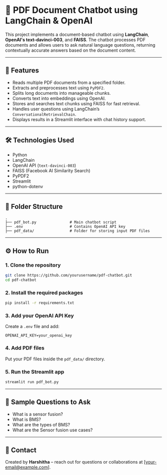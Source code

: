 
# 📄 PDF Document Chatbot using LangChain & OpenAI

This project implements a document-based chatbot using **LangChain**, **OpenAI's text-davinci-003**, and **FAISS**. The chatbot processes PDF documents and allows users to ask natural language questions, returning contextually accurate answers based on the document content.

---

## 🧠 Features

- Reads multiple PDF documents from a specified folder.
- Extracts and preprocesses text using `PyPDF2`.
- Splits long documents into manageable chunks.
- Converts text into embeddings using OpenAI.
- Stores and searches text chunks using FAISS for fast retrieval.
- Handles user questions using LangChain’s `ConversationalRetrievalChain`.
- Displays results in a Streamlit interface with chat history support.

---

## 🛠️ Technologies Used

- Python
- LangChain
- OpenAI API (`text-davinci-003`)
- FAISS (Facebook AI Similarity Search)
- PyPDF2
- Streamlit
- python-dotenv

---

## 📂 Folder Structure

```
.
├── pdf_bot.py               # Main chatbot script
├── .env                     # Contains OpenAI API key
├── pdf_data/                # Folder for storing input PDF files
```

---

## ⚙️ How to Run

### 1. Clone the repository
```bash
git clone https://github.com/yourusername/pdf-chatbot.git
cd pdf-chatbot
```

### 2. Install the required packages
```bash
pip install -r requirements.txt
```

### 3. Add your OpenAI API Key
Create a `.env` file and add:
```
OPENAI_API_KEY=your_openai_key
```

### 4. Add PDF files
Put your PDF files inside the `pdf_data/` directory.

### 5. Run the Streamlit app
```bash
streamlit run pdf_bot.py
```

---

## 💬 Sample Questions to Ask

- What is a sensor fusion?
- What is BMS?
- What are the types of BMS?
- What are the Sensor fusion use cases?

---

## 📧 Contact

Created by **Harshitha** – reach out for questions or collaborations at [your-email@example.com].

